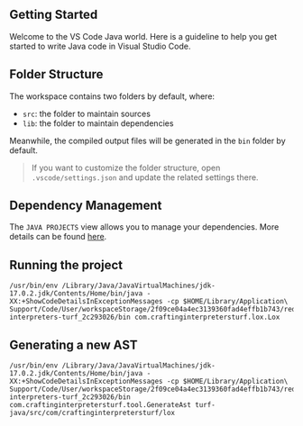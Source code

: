## Getting Started

Welcome to the VS Code Java world. Here is a guideline to help you get started to write Java code in Visual Studio Code.

## Folder Structure

The workspace contains two folders by default, where:

- `src`: the folder to maintain sources
- `lib`: the folder to maintain dependencies

Meanwhile, the compiled output files will be generated in the `bin` folder by default.

> If you want to customize the folder structure, open `.vscode/settings.json` and update the related settings there.

## Dependency Management

The `JAVA PROJECTS` view allows you to manage your dependencies. More details can be found [here](https://github.com/microsoft/vscode-java-dependency#manage-dependencies).

## Running the project

```
/usr/bin/env /Library/Java/JavaVirtualMachines/jdk-17.0.2.jdk/Contents/Home/bin/java -XX:+ShowCodeDetailsInExceptionMessages -cp $HOME/Library/Application\ Support/Code/User/workspaceStorage/2f09ce04a4ec3139360fad4effb1b743/redhat.java/jdt_ws/crafting-interpreters-turf_2c293026/bin com.craftinginterpretersturf.lox.Lox
```

## Generating a new AST

```
/usr/bin/env /Library/Java/JavaVirtualMachines/jdk-17.0.2.jdk/Contents/Home/bin/java -XX:+ShowCodeDetailsInExceptionMessages -cp $HOME/Library/Application\ Support/Code/User/workspaceStorage/2f09ce04a4ec3139360fad4effb1b743/redhat.java/jdt_ws/crafting-interpreters-turf_2c293026/bin com.craftinginterpretersturf.tool.GenerateAst turf-java/src/com/craftinginterpretersturf/lox
```
